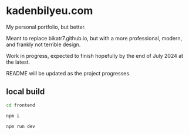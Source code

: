 # kadenbilyeu.com
My personal portfolio, but better.

Meant to replace bikatr7.github.io, but with a more professional, modern, and frankly not terrible design.

Work in progress, expected to finish hopefully by the end of July 2024 at the latest.

README will be updated as the project progresses.

## local build
```bash
cd frontend

npm i

npm run dev

```

